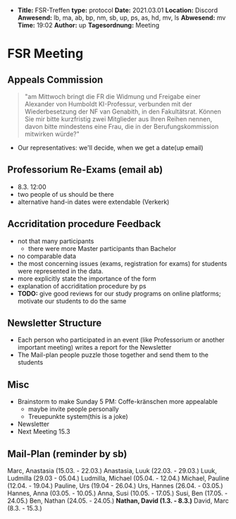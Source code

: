 * **Title:** FSR-Treffen
**type:** protocol
**Date:** 2021.03.01
**Location:** Discord
**Anwesend:** lb, ma, ab, bp, nm, sb, up, ps, as, hd, mv, ls
**Abwesend:** mv
**Time:** 19:02
**Author:** up
**Tagesordnung:** Meeting
# FSR Meeting
## Appeals Commission
> "am Mittwoch bringt die FR die Widmung und Freigabe einer Alexander von Humboldt KI-Professur, verbunden mit der Wiederbesetzung der NF van Genabith, in den Fakultätsrat. Können Sie mir bitte kurzfristig zwei Mitglieder aus Ihren Reihen nennen, davon bitte mindestens eine Frau, die in der Berufungskommission mitwirken würde?"
- Our representatives: we'll decide, when we get a date(up email)

## Professorium Re-Exams (email ab)
- 8.3. 12:00 
- two people of us should be there
- alternative hand-in dates were extendable (Verkerk)

## Accriditation procedure Feedback 
- not that many participants
    - there were more Master participants than Bachelor
- no comparable data
- the most concerning issues (exams, registration for exams) for students were represented in the data. 
- more explicitly state the importance of the form
- explanation of accriditation procedure by ps
- **TODO:** give good reviews for our study programs on online platforms; motivate our students to do the same

## Newsletter Structure
- Each person who participated in an event (like Professorium or another important meeting) writes a report for the Newsletter
- The Mail-plan people puzzle those together and send them to the students


## Misc
- Brainstorm to make Sunday 5 PM: Coffe-kränschen more appealable
    - maybe invite people personally
    - Treuepunkte system(this is a joke)
- Newsletter
- Next Meeting 15.3


## Mail-Plan (reminder by sb)
Marc, Anastasia (15.03. - 22.03.)
Anastasia, Luuk (22.03. - 29.03.)
Luuk, Ludmilla (29.03 - 05.04.)
Ludmilla, Michael (05.04. - 12.04.)
Michael, Pauline (12.04. - 19.04.)
Pauline, Urs (19.04 - 26.04.)
Urs, Hannes (26.04. - 03.05.)
Hannes, Anna (03.05. - 10.05.)
Anna, Susi (10.05. - 17.05.)
Susi, Ben (17.05. - 24.05.)
Ben, Nathan (24.05. - 24.05.)
**Nathan, David (1.3. - 8.3.)**
David, Marc (8.3. - 15.3.)